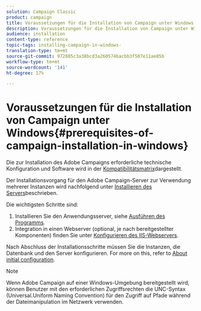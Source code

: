 ```yaml
---
solution: Campaign Classic
product: campaign
title: Voraussetzungen für die Installation von Campaign unter Windows
description: Voraussetzungen für die Installation von Campaign unter Windows
audience: installation
content-type: reference
topic-tags: installing-campaign-in-windows-
translation-type: tm+mt
source-git-commit: 972885c3a38bcd3a260574bacbb3f507e11ae05b
workflow-type: tm+mt
source-wordcount: '141'
ht-degree: 17%

---
```



# Voraussetzungen für die Installation von Campaign unter Windows{#prerequisites-of-campaign-installation-in-windows}

Die zur Installation des Adobe Campaigns erforderliche technische Konfiguration und Software wird in der [Kompatibilitätsmatrix](../../rn/using/compatibility-matrix.md)dargestellt.

Der Installationsvorgang für den Adobe Campaign-Server zur Verwendung mehrerer Instanzen wird nachfolgend unter [Installieren des Servers](../../installation/using/installing-the-server.md)beschrieben.

Die wichtigsten Schritte sind:

1. Installieren Sie den Anwendungsserver, siehe [Ausführen des Programms](../../installation/using/installing-the-server.md#executing-the-installation-program).
1. Integration in einen Webserver (optional, je nach bereitgestellter Komponenten) finden Sie unter [Konfigurieren des IIS-Webservers](../../installation/using/integration-into-a-web-server-for-windows.md#configuring-the-iis-web-server).

Nach Abschluss der Installationsschritte müssen Sie die Instanzen, die Datenbank und den Server konfigurieren. For more on this, refer to [About initial configuration](../../installation/using/about-initial-configuration.md).

>[!NOTE]
>
>Wenn Adobe Campaign auf einer Windows-Umgebung bereitgestellt wird, können Benutzer mit den erforderlichen Zugriffsrechten die UNC-Syntax (Universal.Uniform Naming Convention) für den Zugriff auf Pfade während der Dateimanipulation im Netzwerk verwenden.

